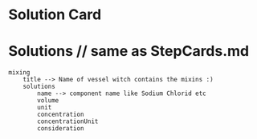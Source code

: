 # Solution Card


# Solutions // same as StepCards.md

    mixing
        title --> Name of vessel witch contains the mixins :)
        solutions
            name --> component name like Sodium Chlorid etc
            volume
            unit
            concentration
            concentrationUnit
            consideration

